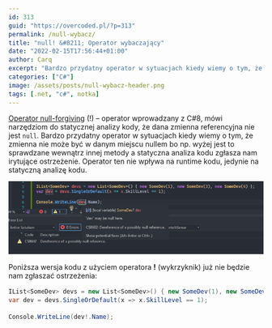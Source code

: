 ```yaml
---
id: 313
guid: "https://overcoded.pl/?p=313"
permalink: /null-wybacz/
title: "null! &#8211; Operator wybaczający"
date: "2022-02-15T17:56:44+01:00"
author: Carq
excerpt: "Bardzo przydatny operator w sytuacjach kiedy wiemy o tym, że zmienna nie może być w danym miejscu nullem bo np.  wyżej jest to sprawdzane wewnątrz innej metody a statyczna analiza kodu zgłasza nam irytujące ostrzeżenie.  Operator ten nie wpływa na runtime kodu, jedynie na statyczną analizę kodu."
categories: ["C#"]
image: /assets/posts/null-wybacz-header.png
tags: [.net, "c#", notka]
---
```


[Operator null-forgiving](https://docs.microsoft.com/en-us/dotnet/csharp/language-reference/operators/null-forgiving) (!) – operator wprowadzany z C#8, mówi narzędziom do statycznej analizy kody, że dana zmienna referencyjna nie jest `null`. Bardzo przydatny operator w sytuacjach kiedy wiemy o tym, że zmienna nie może być w danym miejscu nullem bo np. wyżej jest to sprawdzane wewnątrz innej metody a statyczna analiza kodu zgłasza nam irytujące ostrzeżenie. Operator ten nie wpływa na runtime kodu, jedynie na statyczną analizę kodu.

![](/assets/posts/null_01.png)

Poniższa wersja kodu z użyciem operatora **!** (wykrzyknik) już nie będzie nam zgłaszać ostrzeżenia:

```csharp
IList<SomeDev> devs = new List<SomeDev>() { new SomeDev(1), new SomeDev(3), new SomeDev(4) };
var dev = devs.SingleOrDefault(x => x.SkillLevel == 1);

Console.WriteLine(dev!.Name);
```
